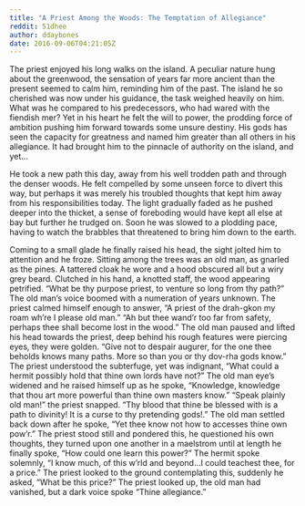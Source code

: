 ```yaml
---
title: "A Priest Among the Woods: The Temptation of Allegiance"
reddit: 51dhee
author: ddaybones
date: 2016-09-06T04:21:05Z
---
```


The priest enjoyed his long walks on the island. A peculiar nature hung about the greenwood, the sensation of years far more ancient than the present seemed to calm him, reminding him of the past. The island he so cherished was now under his guidance, the task weighed heavily on him. What was he compared to his predecessors, who had wared with the fiendish mer? Yet in his heart he felt the will to power, the prodding force of ambition pushing him forward towards some unsure destiny. His gods has seen the capacity for greatness and named him greater than all others in his allegiance. It had brought him to the pinnacle of authority on the island, and yet...

He took a new path this day, away from his well trodden path and through the denser woods. He felt compelled by some unseen force to divert this way, but perhaps it was merely his troubled thoughts that kept him away from his responsibilities today. The light gradually faded as he pushed deeper into the thicket, a sense of foreboding would have kept all else at bay but further he trudged on. Soon he was slowed to a plodding pace, having to watch the brabbles that threatened to bring him down to the earth. 

Coming to a small glade he finally raised his head, the sight jolted him to attention and he froze. Sitting among the trees was an old man, as gnarled as the pines. A tattered cloak he wore and a hood obscured all but a wiry grey beard. Clutched in his hand, a knotted staff, the wood appearing petrified. “What be thy purpose priest, to venture so long from thy path?” The old man’s voice boomed with a numeration of years unknown. The priest calmed himself enough to answer, “A priest of the drah-gkon my roam wh’re I please old man.” “Ah but thee wand’r too far from safety, perhaps thee shall become lost in the wood.” The old man paused and lifted his head towards the priest, deep behind his rough features were piercing eyes, they were golden. “Give not to despair augurer, for the one thee beholds knows many paths. More so than you or thy dov-rha gods know.” The priest understood the subterfuge, yet was indignant, “What could a hermit possibly hold that thine own lords have not?” The old man eye’s widened and he raised himself up as he spoke, “Knowledge, knowledge that thou art more powerful than thine own masters know.” “Speak plainly old man!” the priest snapped. “Thy blood that thine be blessed with is a path to divinity! It is a curse to thy pretending gods!.” The old man settled back down after he spoke, “Yet thee know not how to accesses thine own pow’r.” The priest stood still and pondered this, he questioned his own thoughts, they turned upon one another in a maelstrom until at length he finally spoke, “How could one learn this power?” The hermit spoke solemnly, “I know much, of this w’rld and beyond...I could teachest thee, for a price.” The priest looked to the ground contemplating this, suddenly he asked, “What be this price?” The priest looked up, the old man had vanished, but a dark voice spoke “Thine allegiance.”
